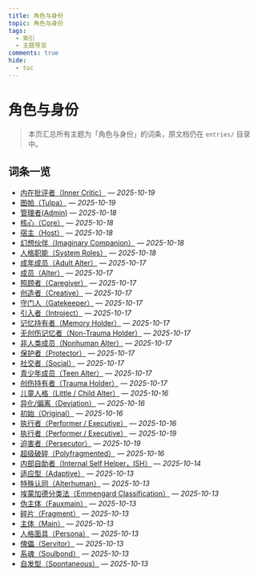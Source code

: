```yaml
---
title: 角色与身份
topic: 角色与身份
tags:
  - 索引
  - 主题导览
comments: true
hide:
  - toc
---
```


# 角色与身份

> 本页汇总所有主题为「角色与身份」的词条，原文档仍在 `entries/` 目录中。

## 词条一览

- [内在批评者（Inner Critic）](Inner-Critic.md) — *2025-10-19*
- [图帕（Tulpa）](Tulpa.md) — *2025-10-19*
- [管理者(Admin)](Admin.md) — *2025-10-18*
- [核心（Core）](Core.md) — *2025-10-18*
- [宿主（Host）](Host.md) — *2025-10-18*
- [幻想伙伴（Imaginary Companion）](Imaginary-Companion.md) — *2025-10-18*
- [人格职能（System Roles）](System-Roles.md) — *2025-10-18*
- [成年成员（Adult Alter）](Adult-Alter.md) — *2025-10-17*
- [成员（Alter）](Alter.md) — *2025-10-17*
- [照顾者（Caregiver）](Caregiver.md) — *2025-10-17*
- [创造者（Creative）](Creative.md) — *2025-10-17*
- [守门人（Gatekeeper）](Gatekeeper.md) — *2025-10-17*
- [引入者（Introject）](Introject.md) — *2025-10-17*
- [记忆持有者（Memory Holder）](Memory-Holder.md) — *2025-10-17*
- [无创伤记忆者（Non-Trauma Holder）](Non-Trauma-Holder.md) — *2025-10-17*
- [非人类成员（Nonhuman Alter）](Nonhuman-Alter.md) — *2025-10-17*
- [保护者（Protector）](Protector.md) — *2025-10-17*
- [社交者（Social）](Social.md) — *2025-10-17*
- [青少年成员（Teen Alter）](Teen-Alter.md) — *2025-10-17*
- [创伤持有者（Trauma Holder）](Trauma-Holder.md) — *2025-10-17*
- [儿童人格（Little / Child Alter）](Child-Alter.md) — *2025-10-16*
- [异化/偏离（Deviation）](Deviation.md) — *2025-10-16*
- [初始（Original）](Original.md) — *2025-10-16*
- [执行者（Performer / Executive）](Performer-Executive.md) — *2025-10-16*
- [执行者（Performer / Executive）](Performer-Executive.md) — *2025-10-19*
- [迫害者（Persecutor）](Persecutor.md) — *2025-10-19*
- [超级破碎（Polyfragmented）](Polyfragmented.md) — *2025-10-16*
- [内部自助者（Internal Self Helper，ISH）](Internal-Self-Helper-ISH.md) — *2025-10-14*
- [适应型（Adaptive）](Adaptive.md) — *2025-10-13*
- [特殊认同（Alterhuman）](Alterhuman.md) — *2025-10-13*
- [埃蒙加德分类法（Emmengard Classification）](Emmengard-Classification.md) — *2025-10-13*
- [伪主体（Fauxmain）](Fauxmain.md) — *2025-10-13*
- [碎片（Fragment）](Fragment.md) — *2025-10-13*
- [主体（Main）](Main.md) — *2025-10-13*
- [人格面具（Persona）](Persona.md) — *2025-10-13*
- [傀儡（Servitor）](Servitor.md) — *2025-10-13*
- [系魂（Soulbond）](Soulbond.md) — *2025-10-13*
- [自发型（Spontaneous）](Spontaneous.md) — *2025-10-13*
